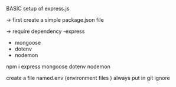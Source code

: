 BASIC setup of express.js 

-> first create a simple package.json file 

-> require dependency 
-express 
- mongoose 
- dotenv 
- nodemon

npm i express mongoose dotenv nodemon

create a file named.env (environment files ) always put in git ignore  